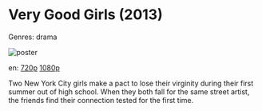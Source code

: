 # Very Good Girls (2013)

Genres: drama

![poster](http://image.tmdb.org/t/p/w500/vYpptLSKjfEEEdsqvwbOF2a4fgM.jpg)

en:
  [720p](magnet:?xt=urn:btih:EEC0A2029ABA15FD8A2AE6BE029D7AF2EC4539C1&tr=udp://glotorrents.pw:6969/announce&tr=udp://tracker.opentrackr.org:1337/announce&tr=udp://torrent.gresille.org:80/announce&tr=udp://tracker.openbittorrent.com:80&tr=udp://tracker.coppersurfer.tk:6969&tr=udp://tracker.leechers-paradise.org:6969&tr=udp://p4p.arenabg.ch:1337&tr=udp://tracker.internetwarriors.net:1337)
  [1080p](magnet:?xt=urn:btih:BBAC72D95D21F0BC4F240712419CB8981D713CFA&tr=udp://glotorrents.pw:6969/announce&tr=udp://tracker.opentrackr.org:1337/announce&tr=udp://torrent.gresille.org:80/announce&tr=udp://tracker.openbittorrent.com:80&tr=udp://tracker.coppersurfer.tk:6969&tr=udp://tracker.leechers-paradise.org:6969&tr=udp://p4p.arenabg.ch:1337&tr=udp://tracker.internetwarriors.net:1337)
  


Two New York City girls make a pact to lose their virginity during their first summer out of high school. When they both fall for the same street artist, the friends find their connection tested for the first time.